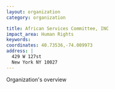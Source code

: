 ```yaml
---
layout: organization
category: organization

title: African Services Committee, INC
impact_area: Human Rights
keywords: 
coordinates: 40.73536,-74.009973
address: |
  429 W 127st
  New York NY 10027
---
```

Organization's overview
